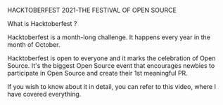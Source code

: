 HACKTOBERFEST 2021-THE FESTIVAL OF OPEN SOURCE

What is Hacktoberfest ?

Hacktoberfest is a month-long challenge. It happens every year in the month of October.

Hacktoberfest is open to everyone and it marks the celebration of Open Source. It's the biggest Open Source event that encourages newbies to participate in Open Source and create their 1st meaningful PR.

If you wish to know about it in detail, you can refer to this video, where I have covered everything.